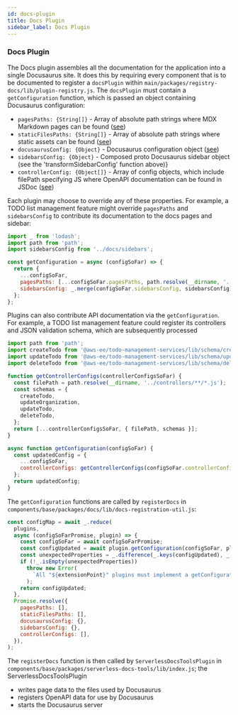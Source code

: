 ```yaml
---
id: docs-plugin
title: Docs Plugin
sidebar_label: Docs Plugin
---
```


### Docs Plugin

The Docs plugin assembles all the documentation for the application into a single Docusaurus site. It does this by requiring every component that is to be documented to register a `docsPlugin` within `main/packages/registry-docs/lib/plugin-registry.js`. The `docsPlugin` must contain a `getConfiguration` function, which is passed an object containing Docusaurus configuration:

- `pagesPaths: {String[]}` - Array of absolute path strings where MDX Markdown pages can be found ([see](https://v2.docusaurus.io/docs/creating-pages#routing))
- `staticFilesPaths: {String[]}` - Array of absolute path strings where static assets can be found ([see](https://v2.docusaurus.io/docs/static-assets))
- `docusaurusConfig: {Object}` - Docusaurus configuration object ([see](https://v2.docusaurus.io/docs/configuration#what-goes-into-a-docusaurusconfigjs))
- `sidebarsConfig: {Object}` - Composed proto Docusaurus sidebar object (see the 'transformSidebarConfig' function above)}
- `controllerConfig: {Object[]}` - Array of config objects, which include filePath specifying JS where OpenAPI documentation can be found in JSDoc ([see](https://www.npmjs.com/package/swagger-jsdoc))

Each plugin may choose to override any of these properties. For example, a TODO list management feature might override `pagesPaths` and `sidebarsConfig` to contribute its documentation to the docs pages and sidebar:

```javascript
import _ from 'lodash';
import path from 'path';
import sidebarsConfig from '../docs/sidebars';

const getConfiguration = async (configSoFar) => {
  return {
    ...configSoFar,
    pagesPaths: [...configSoFar.pagesPaths, path.resolve(__dirname, '../docs/pages')],
    sidebarsConfig: _.merge(configSoFar.sidebarsConfig, sidebarsConfig),
  };
};
```

Plugins can also contribute API documentation via the `getConfiguration`. For example, a TODO list management feature could register its controllers and JSON validation schema, which are subsequently processed

```javascript
import path from 'path';
import createTodo from '@aws-ee/todo-management-services/lib/schema/create-todo.json';
import updateTodo from '@aws-ee/todo-management-services/lib/schema/update-todo.json';
import deleteTodo from '@aws-ee/todo-management-services/lib/schema/delete-todo.json';

function getControllerConfigs(controllerConfigsSoFar) {
  const filePath = path.resolve(__dirname, '../controllers/**/*.js');
  const schemas = {
    createTodo,
    updateOrganization,
    updateTodo,
    deleteTodo,
  };
  return [...controllerConfigsSoFar, { filePath, schemas }];
}

async function getConfiguration(configSoFar) {
  const updatedConfig = {
    ...configSoFar,
    controllerConfigs: getControllerConfigs(configSoFar.controllerConfigs),
  };
  return updatedConfig;
}
```

The `getConfiguration` functions are called by `registerDocs` in `components/base/packages/docs/lib/docs-registration-util.js`:

```javascript
const configMap = await _.reduce(
  plugins,
  async (configSoFarPromise, plugin) => {
    const configSoFar = await configSoFarPromise;
    const configUpdated = await plugin.getConfiguration(configSoFar, pluginRegistry, settings);
    const unexpectedProperties = _.difference(_.keys(configUpdated), _.keys(configSoFar));
    if (!_.isEmpty(unexpectedProperties))
      throw new Error(
        `All "${extensionPoint}" plugins must implement a getConfiguration method which does not add unexpected properties (${unexpectedProperties})`,
      );
    return configUpdated;
  },
  Promise.resolve({
    pagesPaths: [],
    staticFilesPaths: [],
    docusaurusConfig: {},
    sidebarsConfig: {},
    controllerConfigs: [],
  }),
);
```

The `registerDocs` function is then called by `ServerlessDocsToolsPlugin` in `components/base/packages/serverless-docs-tools/lib/index.js`; the ServerlessDocsToolsPlugin

- writes page data to the files used by Docusaurus
- registers OpenAPI data for use by Docusaurus
- starts the Docusaurus server

